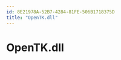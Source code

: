 ```yaml
---
id: 8E21978A-52B7-4284-81FE-506B1718375D
title: "OpenTK.dll"
---
```


<a name="OpenTK.dll" class="injected"></a>


# OpenTK.dll

